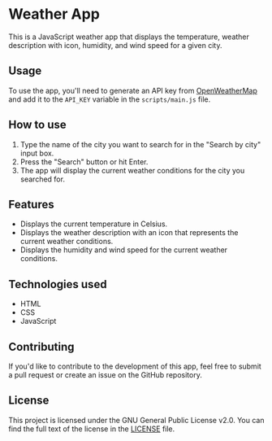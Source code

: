 # Weather App

This is a JavaScript weather app that displays the temperature, weather description with icon, humidity, and wind speed for a given city.

## Usage

To use the app, you'll need to generate an API key from [OpenWeatherMap](https://openweathermap.org/api) and add it to the `API_KEY` variable in the `scripts/main.js` file.

## How to use

1. Type the name of the city you want to search for in the "Search by city" input box.
2. Press the "Search" button or hit Enter.
3. The app will display the current weather conditions for the city you searched for.

## Features

- Displays the current temperature in Celsius.
- Displays the weather description with an icon that represents the current weather conditions.
- Displays the humidity and wind speed for the current weather conditions.

## Technologies used

- HTML
- CSS
- JavaScript

## Contributing

If you'd like to contribute to the development of this app, feel free to submit a pull request or create an issue on the GitHub repository.

## License

This project is licensed under the GNU General Public License v2.0. You can find the full text of the license in the [LICENSE](LICENSE) file.

